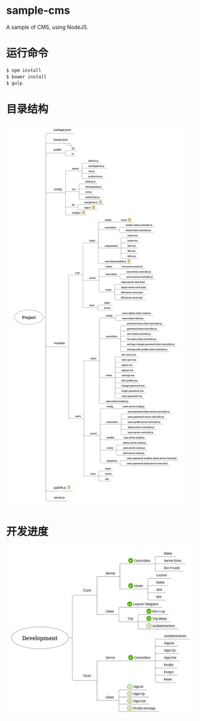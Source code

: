 # sample-cms
A sample of CMS, using NodeJS.

# 运行命令
```bash
$ npm install
$ bower install
$ gulp
```

# 目录结构
![Project](public/images/project.jpg)

# 开发进度
![Development](public/images/Development.jpg)
